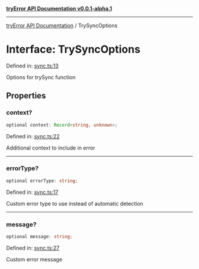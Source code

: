 [**tryError API Documentation v0.0.1-alpha.1**](../index.md)

---

[tryError API Documentation](../index.md) / TrySyncOptions

# Interface: TrySyncOptions

Defined in: [sync.ts:13](https://github.com/oconnorjohnson/try-error/blob/e3ae0308069a4fba073f4543d527ad76373db795/src/sync.ts#L13)

Options for trySync function

## Properties

### context?

```ts
optional context: Record<string, unknown>;
```

Defined in: [sync.ts:22](https://github.com/oconnorjohnson/try-error/blob/e3ae0308069a4fba073f4543d527ad76373db795/src/sync.ts#L22)

Additional context to include in error

---

### errorType?

```ts
optional errorType: string;
```

Defined in: [sync.ts:17](https://github.com/oconnorjohnson/try-error/blob/e3ae0308069a4fba073f4543d527ad76373db795/src/sync.ts#L17)

Custom error type to use instead of automatic detection

---

### message?

```ts
optional message: string;
```

Defined in: [sync.ts:27](https://github.com/oconnorjohnson/try-error/blob/e3ae0308069a4fba073f4543d527ad76373db795/src/sync.ts#L27)

Custom error message
